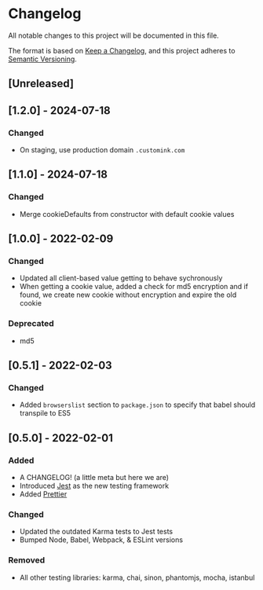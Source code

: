 # Changelog

All notable changes to this project will be documented in this file.

The format is based on [Keep a Changelog](https://keepachangelog.com/en/1.0.0/),
and this project adheres to [Semantic Versioning](https://semver.org/spec/v2.0.0.html).

## [Unreleased]

## [1.2.0] - 2024-07-18

### Changed

- On staging, use production domain `.customink.com`


## [1.1.0] - 2024-07-18

### Changed

- Merge cookieDefaults from constructor with default cookie values

## [1.0.0] - 2022-02-09

### Changed

- Updated all client-based value getting to behave sychronously
- When getting a cookie value, added a check for md5 encryption and if found, we create new cookie without encryption and expire the old cookie

### Deprecated

- md5

## [0.5.1] - 2022-02-03

### Changed

- Added `browserslist` section to `package.json` to specify that babel should transpile to ES5

## [0.5.0] - 2022-02-01

### Added

- A CHANGELOG! (a little meta but here we are)
- Introduced [Jest](https://jestjs.io/) as the new testing framework
- Added [Prettier](https://prettier.io/)

### Changed

- Updated the outdated Karma tests to Jest tests
- Bumped Node, Babel, Webpack, & ESLint versions

### Removed

- All other testing libraries: karma, chai, sinon, phantomjs, mocha, istanbul
